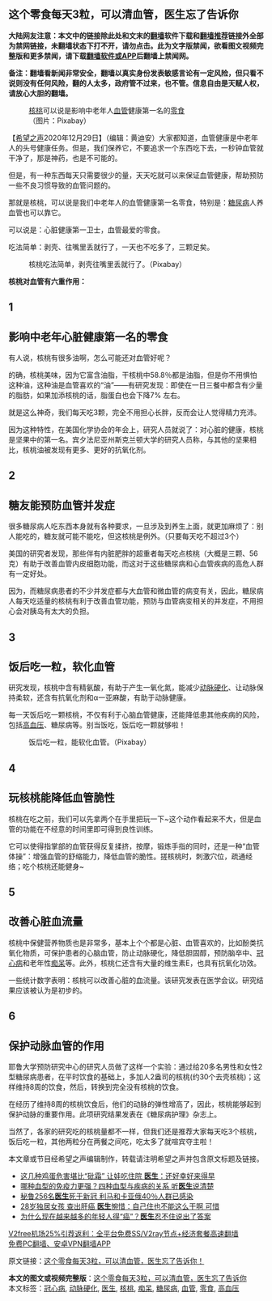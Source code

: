  <h2>这个零食每天3粒，可以清血管，医生忘了告诉你</h2> <p class="notice"><b>大陆网友注意：本文中的链接除此处和文末的<a href="https://github.com/bannedbook/fanqiang" >翻墙</a>软件下载和<a href="https://github.com/killgcd/justmysocks/blob/master/README.md">翻墙推荐</a>链接外全部为禁网链接，未翻墙状态下打不开，请勿点击。此为文字版禁闻，欲看图文视频完整版和更多禁闻，请下载<a href="https://github.com/bannedbook/fanqiang">翻墙软件或APP</a>后翻墙上禁闻网。</p><p>备注：翻墙看新闻非常安全，翻墙以真实身份发表敏感言论有一定风险，但只看不说则没有任何风险，翻的人太多，政府管不过来，也不管。信息自由是天赋人权，请放心大胆的翻墙。</b></p>  <div class="entry"> <figure><figcaption><a href="https://www.bannedbook.org/bnews/tag/%e6%a0%b8%e6%a1%83/" class="st_tag internal_tag" rel="tag" title="标签 核桃 下的日志">核桃</a>可以说是影响中老年人<a href="https://www.bannedbook.org/bnews/tag/%E8%A1%80%E7%AE%A1/" class="st_tag internal_tag" rel="tag" title="标签 血管 下的日志">血管</a>健康第一名的<a href="https://www.bannedbook.org/bnews/tag/%E9%9B%B6%E9%A3%9F/" class="st_tag internal_tag" rel="tag" title="标签 零食 下的日志">零食</a>（图片：Pixabay）</figcaption></figure> <p>【<span class='wp_keywordlink_affiliate'><a href="https://www.soundofhope.org" title="希望之声" target="_blank">希望之声</a></span>2020年12月29日】（编辑：黄迪安）大家都知道，血管健康是中老年人的头号健康任务。但是，我们保养它，不要追求一个东西吃下去，一秒钟血管就干净了，那是神药，也是不可能的。</p> <p>但是，有一种东西每天只需要很少的量，天天吃就可以来保证血管健康，帮助预防一些不良习惯导致的血管问题的。</p> <p>那就是核桃，可以说是我们中老年人的血管健康第一名零食，特别是：<a href="https://www.bannedbook.org/bnews/tag/%e7%b3%96%e5%b0%bf%e7%97%85/" class="st_tag internal_tag" rel="tag" title="标签 糖尿病 下的日志">糖尿病</a>人养血管也可以靠它。</p> <p>可以说是：心脏健康第一卫士，血管最爱的零食。</p> <p>吃法简单：剥壳、往嘴里丢就行了，一天也不吃多了，三颗足矣。</p> <figure><figcaption> 核桃吃法简单，剥壳往嘴里丢就行了。（Pixabay）</figcaption></figure> <p><strong>核桃对血管有六重作用：</strong></p>  <h2>1</h2> <h2>影响中老年心脏健康第一名的零食</h2> <p>有人说，核桃有很多油啊，怎么可能还对血管好呢？</p> <p>的确，核桃美味，因为它富含油脂，干核桃中58.8％都是油脂，但是你不用惧怕这种油，这种油是血管喜欢的“油”——有研究发现：即使在一日三餐中都含有少量的脂肪，如果加添核桃的话，脂蛋白也会下降7% 左右。</p> <p>就是这么神奇，我们每天吃3颗，完全不用担心长胖，反而会让人觉得精力充沛。</p> <p>因为这种特性，在美国化学协会的年会上，研究人员就说了：对心脏的健康，核桃是坚果中的第一名。宾夕法尼亚州斯克兰顿大学的研究人员称，与其他的坚果相比，核桃油被发现有更多、更好的抗氧化剂。</p> <h2>2</h2> <h2>糖友能预防血管并发症</h2> <p>很多糖尿病人吃东西本身就有各种要求，一旦涉及到养生上面，就更加麻烦了：别人能吃的，糖友就可能不能吃，但这核桃是例外。（只要每天吃不超过3个）</p> <p>美国的研究者发现，那些伴有内脏肥胖的超重者每天吃点核桃（大概是三颗、56克）有助于改善血管内皮细胞功能，而这对于这些糖尿病和心血管疾病的高危人群有一定好处。</p>  <p>因为，而糖尿病患者的不少并发症都与大血管和微血管的病变有关，因此，糖尿病人每天吃适量的核桃有利于改善血管功能，预防与血管病变相关的并发症，不用担心会对胰岛有太大的负担。</p> <h2>3</h2> <h2>饭后吃一粒，软化血管</h2> <p>研究发现，核桃中含有精氨酸，有助于产生一氧化氮，能减少<a href="https://www.bannedbook.org/bnews/tag/%e5%8a%a8%e8%84%89%e7%a1%ac%e5%8c%96/" class="st_tag internal_tag" rel="tag" title="标签 动脉硬化 下的日志">动脉硬化</a>、让动脉保持柔软，还含有抗氧化剂和α一亚麻酸，有助于动脉健康。</p> <p>每一天饭后吃一颗核桃，不仅有利于心脑血管健康，还能降低患其他疾病的风险，包括<a href="https://www.bannedbook.org/bnews/tag/%e9%ab%98%e8%a1%80%e5%8e%8b/" class="st_tag internal_tag" rel="tag" title="标签 高血压 下的日志">高血压</a>、糖尿病等。别当饭吃，饭后吃一颗就够啦！</p> <figure><figcaption> 饭后吃一粒，能软化血管。（Pixabay）</figcaption></figure> <h2>4</h2> <h2>玩核桃能降低血管脆性</h2> <p>核桃在吃之前，我们可以先拿两个在手里把玩一下~这个动作看起来不大，但是血管的功能在不经意的时间里即可得到良性训练。</p> <p>它可以使得指掌部的血管获得反复揉挤，按摩，锻炼手指的同时，还是一种“血管体操”：增强血管的舒缩能力，降低血管的脆性。搓核桃时，刺激穴位，疏通经络；吃个核桃还能健身~</p> <h2>5</h2> <h2>改善心脏血流量</h2> <p>核桃中保健营养物质也是非常多，基本上个个都是心脏、血管喜欢的，比如酚类抗氧化物质，可保护患者的心脑血管，防止动脉硬化，降低胆固醇，预防脑卒中、<a href="https://www.bannedbook.org/bnews/tag/%E5%86%A0%E5%BF%83%E7%97%85/" class="st_tag internal_tag" rel="tag" title="标签 冠心病 下的日志">冠心病</a>和老年性<a href="https://www.bannedbook.org/bnews/tag/%E7%97%B4%E5%91%86/" class="st_tag internal_tag" rel="tag" title="标签 痴呆 下的日志">痴呆</a>等。此外，核桃仁还含有大量的维生素E，也具有抗氧化功效。</p>  <p>一些统计数字表明：核桃可以改善心脏的血流量。该研究发表在医学会议。研究结果应该被认为是初步的。</p> <h2>6</h2> <h2>保护动脉血管的作用</h2> <p>耶鲁大学预防研究中心的研究人员做了这样一个实验：通过给20多名男性和女性2型糖尿病患者，在平时饮食的基础上，多加人2盎司的核桃(约30个去壳核桃)；这样维持8周的饮食，然后，转换到完全没有核桃的饮食。</p> <p>在经历了维持8周的核桃饮食后，他们的动脉的弹性增高了，因此，核桃能够起到保护动脉的重要作用。此项研究结果发表在《糖尿病护理》杂志上。</p> <p>当然了，各家的研究吃的核桃量都不一样，但我们还是推荐大家每天吃3个核桃，饭后吃一粒，其他两粒分在两餐之间吃，吃太多了就喧宾夺主啦！</p> <p>本文章或节目经希望之声编辑制作，转载请注明希望之声并包含原文标题及链接。</p> <ul class='op-related-articles' title='相关阅读'> <li><a href='https://www.bannedbook.org/bnews/health/20201229/1456968.html' target='_blank'>这几种鸡蛋危害堪比“砒霜” 让娃吃住院 <b>医生</b>：还好幸好来得早</a></li> <li><a href='https://www.bannedbook.org/bnews/lifebaike/20201229/1456950.html' target='_blank'>哪种血型的免疫力更强？四种血型与疾病的关系 听<b>医生</b>说清楚</a></li> <li><a href='https://www.bannedbook.org/bnews/baitai/20201228/1456376.html' target='_blank'>秘鲁256名<b>医生</b>死于新冠 利马和卡亚俄40％人群已感染</a></li> <li><a href='https://www.bannedbook.org/bnews/health/20201228/1456291.html' target='_blank'>28岁独居女孩 查出肝癌 <b>医生</b>惋惜：自己住也不能这么干啊 可惜</a></li> <li><a href='https://www.bannedbook.org/bnews/health/20201228/1456265.html' target='_blank'>为什么现在越来越多的年轻人得“癌”？<b>医生</b>忍不住说出了答案</a></li> </ul> <p class="texttj"> <a href="https://www.bannedbook.org/forum23/topic22702.html" target="_blank">V2free机场25%引荐返利：全平台免费SS/V2ray节点+经济套餐高速翻墙</a><br/> <a href="https://github.com/bannedbook/fanqiang/wiki/%E7%A6%81%E9%97%BB%E7%BD%91%E5%AE%89%E5%8D%93%E7%BF%BB%E5%A2%99%E6%96%B0%E9%97%BBAPP" target="_blank">免费PC翻墙、安卓VPN翻墙APP</a></p><p>原文链接：<a class="src_link"  href="https://www.soundofhope.org/post/252660" target="_blank">这个零食每天3粒，可以清血管，医生忘了告诉你！</a></p> <a name='sharetosocial'></a>       <div><b>本文的图文或视频完整版</b>：<a href='https://www.bannedbook.org/bnews/comments/20201229/1457276.html'>这个零食每天3粒，可以清血管，医生忘了告诉你</a></div>  </div><!--END ENTRY--> <div class="postfooter"> <div>本文标签：<a href="https://www.bannedbook.org/bnews/tag/%E5%86%A0%E5%BF%83%E7%97%85/" rel="tag">冠心病</a>, <a href="https://www.bannedbook.org/bnews/tag/%e5%8a%a8%e8%84%89%e7%a1%ac%e5%8c%96/" rel="tag">动脉硬化</a>, <a href="https://www.bannedbook.org/bnews/tag/%e5%8c%bb%e7%94%9f/" rel="tag">医生</a>, <a href="https://www.bannedbook.org/bnews/tag/%e6%a0%b8%e6%a1%83/" rel="tag">核桃</a>, <a href="https://www.bannedbook.org/bnews/tag/%E7%97%B4%E5%91%86/" rel="tag">痴呆</a>, <a href="https://www.bannedbook.org/bnews/tag/%e7%b3%96%e5%b0%bf%e7%97%85/" rel="tag">糖尿病</a>, <a href="https://www.bannedbook.org/bnews/tag/%E8%A1%80%E7%AE%A1/" rel="tag">血管</a>, <a href="https://www.bannedbook.org/bnews/tag/%E9%9B%B6%E9%A3%9F/" rel="tag">零食</a>, <a href="https://www.bannedbook.org/bnews/tag/%e9%ab%98%e8%a1%80%e5%8e%8b/" rel="tag">高血压</a></div>  </div><!--END POSTFOOTER--> 